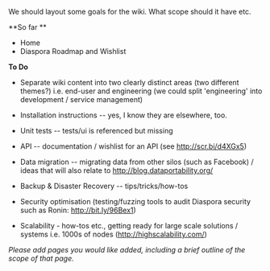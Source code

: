 We should layout some goals for the wiki. What scope should it have etc. 

**So far **

*  Home
* Diaspora Roadmap and Wishlist 

**To Do**

* Separate wiki content into two clearly distinct areas (two different themes?) i.e. end-user and engineering (we could split 'engineering' into development / service management)

* Installation instructions -- yes, I know they are elsewhere, too.
* Unit tests -- tests/ui is referenced but missing
* API -- documentation / wishlist for an API (see http://scr.bi/d4XGx5)
* Data migration  -- migrating data from other silos (such as Facebook) / ideas that will also relate to http://blog.dataportability.org/
* Backup & Disaster Recovery -- tips/tricks/how-tos
* Security optimisation (testing/fuzzing tools to audit Diaspora security such as Ronin: http://bit.ly/96Bex1)

* Scalability - how-tos etc., getting ready for large scale solutions / systems i.e. 1000s of nodes (http://highscalability.com/)

*Please add pages you would like added, including a brief outline of the scope of that page.*

